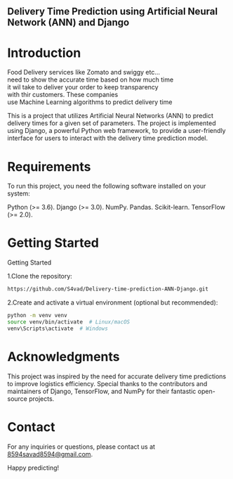 ## Delivery Time Prediction using Artificial Neural Network (ANN) and Django


# Introduction

Food Delivery services like Zomato and swiggy etc... <br>need to show the accurate time based on how
     much time<br> it wil take to deliver your order to keep transparency <br>with thir customers.
                    These companies<br> use Machine Learning algorithms to predict delivery time </p>

This is a project that utilizes Artificial Neural Networks (ANN) to predict delivery times for a given set of parameters.
The project is implemented using Django, a powerful Python web framework,
to provide a user-friendly interface for users to interact with the delivery time prediction model.

# Requirements
To run this project, you need the following software installed on your system:

Python (>= 3.6).
Django (>= 3.0).
NumPy.
Pandas.
Scikit-learn.
TensorFlow (>= 2.0).

# Getting Started

Getting Started

1.Clone the repository:
  ```bash
https://github.com/S4vad/Delivery-time-prediction-ANN-Django.git
```

2.Create and activate a virtual environment (optional but recommended):
```bash
python -m venv venv
source venv/bin/activate  # Linux/macOS
venv\Scripts\activate  # Windows
```

# Acknowledgments
This project was inspired by the need for accurate delivery time predictions to improve logistics efficiency.
Special thanks to the contributors and maintainers of Django, TensorFlow, and NumPy for their fantastic open-source projects.

# Contact
For any inquiries or questions, please contact us at 8594savad8594@gmail.com.

Happy predicting!


